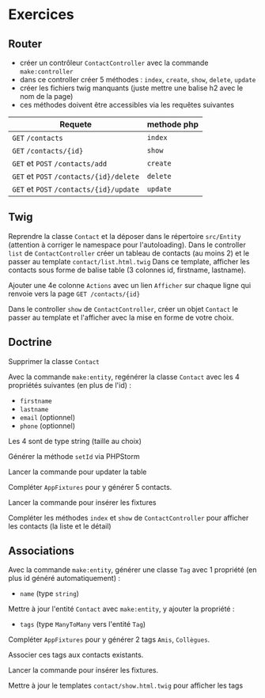 # Exercices

## Router

* créer un contrôleur `ContactController` avec la commande `make:controller`
* dans ce controller créer 5 méthodes : `index`, `create`, `show`, `delete`, `update`
* créer les fichiers twig manquants (juste mettre une balise h2 avec le nom de la page)
* ces méthodes doivent être accessibles via les requêtes suivantes

| Requete                                 | methode php |
|-----------------------------------------|-------------|
| `GET` `/contacts`                       | `index`     |
| `GET` `/contacts/{id}`                  | `show`      |
| `GET` et `POST` `/contacts/add`         | `create`    |
| `GET` et `POST` `/contacts/{id}/delete` | `delete`    |
| `GET` et `POST` `/contacts/{id}/update` | `update`    |

## Twig

Reprendre la classe `Contact` et la déposer dans le répertoire `src/Entity` (attention à corriger le namespace pour l'autoloading).
Dans le controller `list` de `ContactController` créer un tableau de contacts (au moins 2) et le passer au template `contact/list.html.twig`
Dans ce template, afficher les contacts sous forme de balise table (3 colonnes id, firstname, lastname).

Ajouter une 4e colonne `Actions` avec un lien `Afficher` sur chaque ligne qui renvoie vers la page `GET /contacts/{id}`

Dans le controller `show` de `ContactController`, créer un objet `Contact` le passer au template et l'afficher avec la mise en forme de votre choix.

## Doctrine

Supprimer la classe `Contact`

Avec la commande `make:entity`, regénérer la classe `Contact` avec les 4 propriétés suivantes (en plus de l'id) :

- `firstname`
- `lastname`
- `email` (optionnel)
- `phone` (optionnel)

Les 4 sont de type string (taille au choix)

Générer la méthode `setId` via PHPStorm

Lancer la commande pour updater la table

Compléter `AppFixtures` pour y générer 5 contacts.

Lancer la commande pour insérer les fixtures

Compléter les méthodes `index` et `show` de `ContactController` pour afficher les contacts (la liste et le détail)

## Associations

Avec la commande `make:entity`, générer une classe `Tag` avec 1 propriété (en plus id généré automatiquement) :

- `name` (type `string`)

Mettre à jour l'entité `Contact` avec `make:entity`, y ajouter la propriété :

- `tags` (type `ManyToMany` vers l'entité `Tag`)

Compléter `AppFixtures` pour y générer 2 tags `Amis`, `Collègues`.

Associer ces tags aux contacts existants.

Lancer la commande pour insérer les fixtures.

Mettre à jour le templates `contact/show.html.twig` pour afficher les tags
